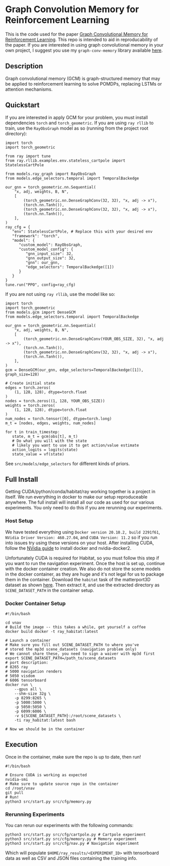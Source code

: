 # Graph Convolution Memory for Reinforcement Learning
This is the code used for the paper [Graph Convolutional Memory for Reinforcement Learning](https://arxiv.org/abs/2106.14117). This repo is intended to aid in reproducability of the paper. If you are interested in using graph convolutional memory in your own project, I suggest you use my `graph-conv-memory` library available [here](https://github.com/smorad/graph-conv-memory).  

## Description
Graph convolutional memory (GCM) is graph-structured memory that may be applied to reinforcement learning to solve POMDPs, replacing LSTMs or attention mechanisms.

## Quickstart
If you are interested in apply GCM for your problem, you must install dependencies `torch` and `torch_geometric`. If you are using `ray rllib` to train, use the `RayObsGraph` model as so (running from the project root directory):

```
import torch
import torch_geometric

from ray import tune
from ray.rllib.examples.env.stateless_cartpole import StatelessCartPole

from models.ray_graph import RayObsGraph
from models.edge_selectors.temporal import TemporalBackedge

our_gnn = torch_geometric.nn.Sequential(
    "x, adj, weights, B, N",
    [
        (torch_geometric.nn.DenseGraphConv(32, 32), "x, adj -> x"),
        (torch.nn.Tanh()),
        (torch_geometric.nn.DenseGraphConv(32, 32), "x, adj -> x"),
        (torch.nn.Tanh()),
    ],
)
ray_cfg = {
   "env": StatelessCartPole, # Replace this with your desired env
   "framework": "torch",
   "model": {
      "custom_model": RayObsGraph,
      "custom_model_config": {
         "gnn_input_size": 32,
         "gnn_output_size": 32,
         "gnn": our_gnn,
         "edge_selectors": TemporalBackedge([1])
      }
   }
}
tune.run("PPO", config=ray_cfg)
```

If you are not using `ray rllib`, use the model like so:

```
import torch
import torch_geometric
from models.gcm import DenseGCM
from models.edge_selectors.temporal import TemporalBackedge

our_gnn = torch_geometric.nn.Sequential(
    "x, adj, weights, B, N",
    [
        (torch_geometric.nn.DenseGraphConv(YOUR_OBS_SIZE, 32), "x, adj -> x"),
        (torch.nn.Tanh()),
        (torch_geometric.nn.DenseGraphConv(32, 32), "x, adj -> x"),
        (torch.nn.Tanh()),
    ],
)
gcm = DenseGCM(our_gnn, edge_selectors=TemporalBackedge([1]), graph_size=128)

# Create initial state
edges = torch.zeros(
    (1, 128, 128), dtype=torch.float
)
nodes = torch.zeros((1, 128, YOUR_OBS_SIZE))
weights = torch.zeros(
    (1, 128, 128), dtype=torch.float
)
num_nodes = torch.tensor([0], dtype=torch.long)
m_t = [nodes, edges, weights, num_nodes]

for t in train_timestep:
   state, m_t = gcm(obs[t], m_t)
   # Do what you will with the state
   # likely you want to use it to get action/value estimate
   action_logits = logits(state)
   state_value = vf(state)
```
See `src/models/edge_selectors` for different kinds of priors.
     

## Full Install
Getting CUDA/python/conda/habitat/ray working together is a project in itself. We run everything in docker to make our setup reproduceable anywhere. The full install will install all our code as used for our various experiments. You only need to do this if you are rerunning our experiments.

### Host Setup
We have tested everything using `Docker version 20.10.2, build 2291f61`, `NVidia Driver Version: 460.27.04`, and `CUDA Version: 11.2` so if you run into issues try using these versions on your host. After installing CUDA, follow the [NVidia guide](https://docs.nvidia.com/datacenter/cloud-native/container-toolkit/install-guide.html#docker) to install docker and nvidia-docker2.

Unfortunately CUDA is required for Habitat, so you must follow this step if you want to run the navigation experiment. Once the host is set up, continue with the docker container creation. We also do not store the scene models in the docker container, as they are huge and it's not legal for us to package them in the container. Download the `habitat` task of the matterport3D dataset as shown [here](https://github.com/facebookresearch/habitat-lab#data). Then extract it, and use the extracted directory as `SCENE_DATASET_PATH` in the container setup.

### Docker Container Setup
```
#!/bin/bash

cd vnav
# Build the image -- this takes a while, get yourself a coffee
docker build docker -t ray_habitat:latest

# Launch a container
# Make sure you fill out SCENE_DATASET_PATH to where you've
# stored the mp3d scene_datasets (navigation problem only)
# We cannot share these, you need to sign a waiver with mp3d first
export SCENE_DATASET_PATH=/path_to/scene_datasets
# port description:
# 8265 ray
# 5000 navigation renders
# 5050 visdom
# 6006 tensorboard
docker run \
    --gpus all \
    --shm-size 32g \
    -p 8299:8265 \
    -p 5000:5000 \
    -p 5050:5050 \
    -p 6099:6006 \
    -v ${SCENE_DATASET_PATH}:/root/scene_datasets \
    -ti ray_habitat:latest bash

# Now we should be in the container
```

## Execution
Once in the container, make sure the repo is up to date, then run!

```
#!/bin/bash

# Ensure CUDA is working as expected
nvidia-smi
# Make sure to update source repo in the container
cd /root/vnav
git pull
# Run!
python3 src/start.py src/cfg/memory.py
```

### Rerunning Experiments
You can rerun our experiments with the following commands:
```
python3 src/start.py src/cfg/cartpole.py # Cartpole experiment
python3 src/start.py src/cfg/memory.py # Memory experiment
python3 src/start.py src/cfg/nav.py # Navigation experiment
```

Which will populate `$HOME/ray_results/<EXPERIMENT_ID>` with tensorboard data as well as CSV and JSON files containing the training info.
